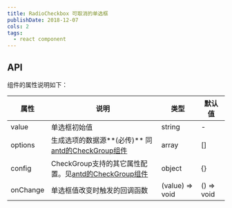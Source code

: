 ```yaml
---
title: RadioCheckbox 可取消的单选框
publishDate: 2018-12-07
cols: 2
tags:
  - react component
---
```


## API

组件的属性说明如下：

| 属性 | 说明 | 类型 | 默认值 |
| --- | --- | --- | --- |
| value | 单选框初始值 | string | - |
| options | 生成选项的数据源**(必传)** 同[antd的CheckGroup组件](https://ant.design/components/checkbox-cn/#Checkbox-Group) | array | [] |
| config | CheckGroup支持的其它属性配置。见[antd的CheckGroup组件](https://ant.design/components/checkbox-cn/#Checkbox-Group) | object | {} |
| onChange | 单选框值改变时触发的回调函数 | (value) => void | () => void |